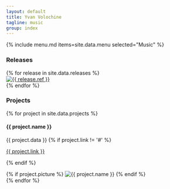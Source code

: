 ```yaml
---
layout: default
title: Yvan Volochine
tagline: music
group: index
---
```


{% include menu.md items=site.data.menu selected="Music" %}
<section class="releases">
  <h3>Releases</h3>
  <div class="row">
    {% for release in site.data.releases %}
      <div class="col-4 col-md-2 image">
        <a href="{{ release.link }}" class="thumbnail" target="_blank" title="{{ release.artists }} - {{ release.title }} ({{ release.format }})">
          <img src="{{ '/assets/img/' | append: release.image | relative_url }}" alt="{{ release.ref }}" />
        </a>
      </div>
    {% endfor %}
  </div>
</section>
<section class="projects">
  <h3>Projects</h3>
  {% for project in site.data.projects %}
    <div class="row">
      <div class="col-md-8">
      <h4 class="project-name">{{ project.name }}</h4>
        <p class="project-data">
          {{ project.data }}
          {% if project.link != '#' %}
            <p class="project-data"><a href="{{ project.link }}" target="_blank">{{ project.link }}</a></p>
          {% endif %}
        </p>
      </div>
      <div class="col-md-4 image">
        {% if project.picture %}
          <img src="{{ '/assets/img/' | append: project.picture | relative_url }}" alt="{{ project.name }}" />
        {% endif %}
      </div>
    </div>
  {% endfor %}
</section>
